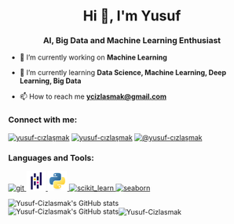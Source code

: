 <h1 align="center">Hi 👋, I'm Yusuf</h1>
<h3 align="center">AI, Big Data and Machine Learning Enthusiast</h3>

- 🔭 I’m currently working on **Machine Learning**

- 🌱 I’m currently learning **Data Science, Machine Learning, Deep Learning, Big Data**

- 📫 How to reach me **ycizlasmak@gmail.com**

<h3 align="left">Connect with me:</h3>
<p align="left">
<a href="https://www.linkedin.com/in/yusuf-cızlaşmak-/" target="blank"><img align="center" src="https://raw.githubusercontent.com/rahuldkjain/github-profile-readme-generator/master/src/images/icons/Social/linked-in-alt.svg" alt="yusuf-cızlaşmak" height="30" width="40" /></a>
<a href="https://www.kaggle.com/yusufcizlasmak1" target="blank"><img align="center" src="https://raw.githubusercontent.com/rahuldkjain/github-profile-readme-generator/master/src/images/icons/Social/kaggle.svg" alt="yusuf-cızlaşmak" height="30" width="40" /></a>
<a href="https://medium.com/@ycizlasmak" target="blank"><img align="center" src="https://raw.githubusercontent.com/rahuldkjain/github-profile-readme-generator/master/src/images/icons/Social/medium.svg" alt="@yusuf-cızlaşmak" height="30" width="40" /></a>
</p>

<h3 align="left">Languages and Tools:</h3>
<p align="left"> <a href="https://www.w3schools.com/cpp/" target="_blank" rel="noreferrer"> <img src="https://www.vectorlogo.zone/logos/git-scm/git-scm-icon.svg" alt="git" width="40" height="40"/> <a href="https://pandas.pydata.org/" target="_blank" rel="noreferrer"> <img src="https://raw.githubusercontent.com/devicons/devicon/2ae2a900d2f041da66e950e4d48052658d850630/icons/pandas/pandas-original.svg" alt="pandas" width="40" height="40"/> </a> <a href="https://www.python.org" target="_blank" rel="noreferrer"> <img src="https://raw.githubusercontent.com/devicons/devicon/master/icons/python/python-original.svg" alt="python" width="40" height="40"/> </a> <a href="https://scikit-learn.org/" target="_blank" rel="noreferrer"> <img src="https://upload.wikimedia.org/wikipedia/commons/0/05/Scikit_learn_logo_small.svg" alt="scikit_learn" width="40" height="40"/> </a> <a href="https://seaborn.pydata.org/" target="_blank" rel="noreferrer"> <img src="https://seaborn.pydata.org/_images/logo-mark-lightbg.svg" alt="seaborn" width="40" height="40"/> </a> </p>

<div>
  <img align="left" src="http://github-profile-summary-cards.vercel.app/api/cards/profile-details?username=Yusuf-Cizlasmak&theme=merko" alt="Yusuf-Cizlasmak's GitHub stats" />
</div>
<br clear="both" />

<div>
  <img align="left" src="http://github-profile-summary-cards.vercel.app/api/cards/productive-time?username=Yusuf-Cizlasmak&theme=merko&utcOffset=8" alt="Yusuf-Cizlasmak's GitHub stats" />
  <img align="center" src="http://github-profile-summary-cards.vercel.app/api/cards/stats?username=Yusuf-Cizlasmak&theme=merko" alt="Yusuf-Cizlasmak" />
</div>
<br clear="both" />
